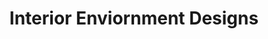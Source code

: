 ---
title: "Interior Enviornment Designs"
url: /opelika/interior-enviornment-designs/
shop: interior decoration
---